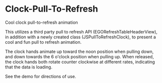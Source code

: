 Clock-Pull-To-Refresh
=====================

Cool clock pull-to-refresh animation

This utilizes a third party pull to refresh API (EGORefreshTableHeaderView), in addition with a newly created class (JSPullToRefreshClock),
to present a cool and fun pull to refresh animation.

The clock hands animate up toward the noon position when pulling down, and down towards the 6 o'clock position when pulling up.
When released, the clock hands both rotate counter clockwise at different rates, indicating that the data is loading.

See the demo for directions of use.
